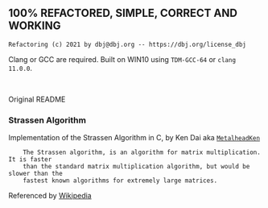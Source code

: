 ## 100% REFACTORED, SIMPLE, CORRECT AND WORKING
```
Refactoring (c) 2021 by dbj@dbj.org -- https://dbj.org/license_dbj 
```

Clang or GCC are required. Built on WIN10 using `TDM-GCC-64` or `clang 11.0.0`. 

&nbsp; 
&nbsp; 

Original README

### Strassen Algorithm

Implementation of the Strassen Algorithm in C, by Ken Dai aka [`MetalheadKen`](https://github.com/MetalheadKen)

        The Strassen algorithm, is an algorithm for matrix multiplication. It is faster
        than the standard matrix multiplication algorithm, but would be slower than the
        fastest known algorithms for extremely large matrices.

Referenced by [Wikipedia](https://en.wikipedia.org/wiki/Strassen_algorithm)
